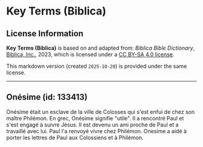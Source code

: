 # Key Terms (Biblica)

## License Information

**Key Terms (Biblica)** is based on and adapted from: _Biblica Bible Dictionary_, [Biblica, Inc.](https://www.biblica.com/), 2023, which is licensed under a [CC BY-SA 4.0 license](https://creativecommons.org/licenses/by-sa/4.0/legalcode.en).

This markdown version (created `2025-10-20`) is provided under the same license.



--------------------------------

## Onésime (id: 133413)

Onésime était un esclave de la ville de Colosses qui s'est enfui de chez son maître Philémon. En grec, Onésime signifie "utile". Il a rencontré Paul et s'est engagé à suivre Jésus. Il est devenu un ami proche de Paul et a travaillé avec lui. Paul l'a renvoyé vivre chez Philémon. Onesime a aidé à porter les lettres de Paul aux Colossiens et à Philémon.


